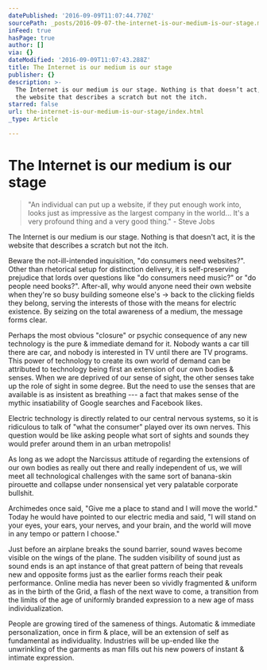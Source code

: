 ```yaml
---
datePublished: '2016-09-09T11:07:44.770Z'
sourcePath: _posts/2016-09-07-the-internet-is-our-medium-is-our-stage.md
inFeed: true
hasPage: true
author: []
via: {}
dateModified: '2016-09-09T11:07:43.288Z'
title: The Internet is our medium is our stage
publisher: {}
description: >-
  The Internet is our medium is our stage. Nothing is that doesn’t act, it is
  the website that describes a scratch but not the itch.
starred: false
url: the-internet-is-our-medium-is-our-stage/index.html
_type: Article

---
```

# The Internet is our medium is our stage

> "An individual can put up a website, if they put enough work into, looks just as impressive as the largest company in the world... It's a very profound thing and a very good thing." - Steve Jobs

The Internet is our medium is our stage. Nothing is that doesn't act, it is the website that describes a scratch but not the itch.

Beware the not-ill-intended inquisition, "do consumers need websites?". Other than rhetorical setup for distinction delivery, it is self-preserving prejudice that lords over questions like "do consumers need music?" or "do people need books?". After-all, why would anyone need their own website when they're so busy building someone else's -\> back to the clicking fields they belong, serving the interests of those with the means for electric existence. By seizing on the total awareness of a medium, the message forms clear.

Perhaps the most obvious "closure" or psychic consequence of any new technology is the pure & immediate demand for it. Nobody wants a car till there are car, and nobody is interested in TV until there are TV programs. This power of technology to create its own world of demand can be attributed to technology being first an extension of our own bodies & senses. When we are deprived of our sense of sight, the other senses take up the role of sight in some degree. But the need to use the senses that are available is as insistent as breathing --- a fact that makes sense of the mythic insatiability of Google searches and Facebook likes.

Electric technology is directly related to our central nervous systems, so it is ridiculous to talk of "what the consumer" played over its own nerves. This question would be like asking people what sort of sights and sounds they would prefer around them in an urban metropolis!

As long as we adopt the Narcissus attitude of regarding the extensions of our own bodies as really out there and really independent of us, we will meet all technological challenges with the same sort of banana-skin pirouette and collapse under nonsensical yet very palatable corporate bullshit.

Archimedes once said, "Give me a place to stand and I will move the world." Today he would have pointed to our electric media and said, "I will stand on your eyes, your ears, your nerves, and your brain, and the world will move in any tempo or pattern I choose."

Just before an airplane breaks the sound barrier, sound waves become visible on the wings of the plane. The sudden visibility of sound just as sound ends is an apt instance of that great pattern of being that reveals new and opposite forms just as the earlier forms reach their peak performance. Online media has never been so vividly fragmented & uniform as in the birth of the Grid, a flash of the next wave to come, a transition from the limits of the age of uniformly branded expression to a new age of mass individualization.

People are growing tired of the sameness of things. Automatic & immediate personalization, once in firm & place, will be an extension of self as fundamental as individuality. Industries will be up-ended like the unwrinkling of the garments as man fills out his new powers of instant & intimate expression.
